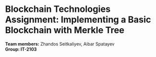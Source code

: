 # Blockchain Technologies Assignment: Implementing a Basic Blockchain with Merkle Tree
**Team members:** Zhandos Seitkaliyev, Aibar Spatayev <br>
**Group: IT-2103**
## 
